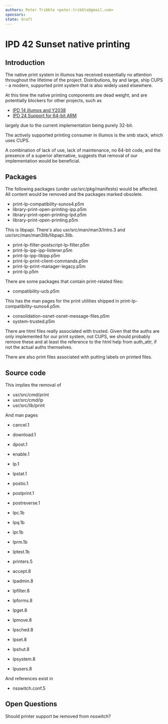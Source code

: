 ```yaml
---
authors: Peter Tribble <peter.tribble@gmail.com>
sponsors:
state: draft
---
```


# IPD 42 Sunset native printing

## Introduction

The native print system in illumos has received essentially no attention
throughout the lifetime of the project. Distributions, by and large,
ship CUPS - a modern, supported print system that is also widely used
elsewhere.

At this time the native printing components are dead weight, and are
potentially blockers for other projects, such as

* [IPD 14 illumos and Y2038](../0014/README.md)
* [IPD 24 Support for 64-bit ARM](../0024/README.md)

largely due to the current implementation being purely 32-bit.

The actively supported printing consumer in illumos is the smb stack, which
uses CUPS.

A combination of lack of use, lack of maintenance, no 64-bit code, and the
presence of a superior alternative, suggests that removal of our implementation
would be beneficial.

## Packages

The following packages (under usr/src/pkg/manifests) would be affected. All
content would be removed and the packages marked obsolete.

* print-lp-compatibility-sunos4.p5m
* library-print-open-printing-ipp.p5m
* library-print-open-printing-lpd.p5m
* library-print-open-printing.p5m

This is libpapi. There's also usr/src/man/man3/Intro.3 and
usr/src/man/man3lib/libpapi.3lib.

* print-lp-filter-postscript-lp-filter.p5m
* print-lp-ipp-ipp-listener.p5m
* print-lp-ipp-libipp.p5m
* print-lp-print-client-commands.p5m
* print-lp-print-manager-legacy.p5m
* print-lp.p5m

There are some packages that contain print-related files:

* compatibility-ucb.p5m

This has the man pages for the print utilities shipped in
print-lp-compatibility-sunos4.p5m.

* consolidation-osnet-osnet-message-files.p5m
* system-trusted.p5m

There are html files really associated with trusted. Given that the
auths are only implemented for our print system, not CUPS, we should
probably remove these and at least the reference to the html help from
auth_attr, if not the actual auths themselves.

There are also print files associated with putting labels on printed
files.

## Source code

This implies the removal of

* usr/src/cmd/print
* usr/src/cmd/lp
* usr/src/lib/print

And man pages

* cancel.1
* download.1
* dpost.1
* enable.1
* lp.1
* lpstat.1
* postio.1
* postprint.1
* postreverse.1

* lpc.1b
* lpq.1b
* lpr.1b
* lprm.1b
* lptest.1b

* printers.5

* accept.8
* lpadmin.8
* lpfilter.8
* lpforms.8
* lpget.8
* lpmove.8
* lpsched.8
* lpset.8
* lpshut.8
* lpsystem.8
* lpusers.8

And references exist in

* nsswitch.conf.5

## Open Questions

Should printer support be removed from nsswitch?
